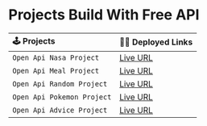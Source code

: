 # Projects Build With Free API

| 🕹️ Projects                | 🧑‍🎓 Deployed Links                                      |
| :------------------------- | :----------------------------------------------------- |
| `Open Api Nasa Project`    | [Live URL](https://open-api-demo-nasa.netlify.app/)    |
| `Open Api Meal Project`    | [Live URL](https://open-api-demo-meal.netlify.app/)    |
| `Open Api Random Project`  | [Live URL](https://open-api-demo-random.netlify.app/)  |
| `Open Api Pokemon Project` | [Live URL](https://open-api-demo-pokemon.netlify.app/) |
| `Open Api Advice Project`  | [Live URL](https://open-api-advice.netlify.app)        |
